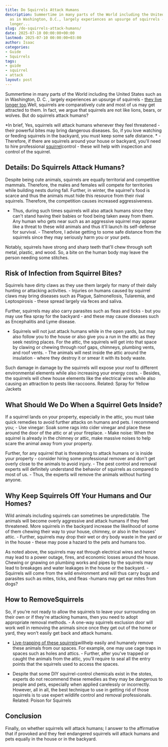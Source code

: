 ```yaml
---
title: Do Squirrels Attack Humans
description: Summertime in many parts of the World including the United States such
  as in Washington, D.C., largely experiences an upsurge of squirrels - they live
  longer...
slug: /do-squirrels-attack-humans/
date: 2025-07-10 00:00:00+00:00
lastmod: 2025-07-10 00:00:00+03:00
author: Isaac
categories:
- Guide
- Squirrels
tags:
- guide
- squirrel
- attack
layout: post
---
```

Summertime in many parts of the World including the United States such as in Washington, D. C. , largely experiences an upsurge of squirrels - [they live longer too](https://pestpolicy.com/how-long-do-squirrels-live/).Well, squirrels are comparatively cute and most of us may get attracted to them. In fact, we argue that squirrels are not like lions, bears, or wolves. But do squirrels attack humans?

*In brief, Yes, squirrels will attack humans whenever they feel threatened - their powerful bites may bring dangerous diseases. So, if you love watching or feeding squirrels in the backyard, you must keep some safe distance. * - Therefore, if there are squirrels around your house or backyard, you'll need to hire professional [squirrel](https://pestpolicy.com/do-squirrels-carry-ticks/)control - these will help with inspection and control of the squirrel.

##  Details: Do Squirrels Attack Humans?

Despite being cute animals, squirrels are equally territorial and competitive mammals. Therefore, the males and females will compete for territories while building nests during fall. Further, in winter, the squirrel's food is scarce and thus the animals must hide this resource from their rival squirrels. Therefore, the competition causes increased aggressiveness.

- Thus, during such times squirrels will also attack humans since they can't stand having their babies or food being taken away from them. Any human who gets near such as an aggressive squirrel may appear like a threat to these wild animals and thus it'll launch its self-defense for survival. - Therefore, I advise getting to some safe distance from the squirrels since they may seriously harm you or your pets.

Notably, squirrels have strong and sharp teeth that'll chew through soft metal, plastic, and wood. So, a bite on the human body may leave the person needing some stitches.

##  Risk of Infection from Squirrel Bites?

Squirrels have dirty claws as they use them largely for many of their daily hunting or attacking activities. - Injuries on humans caused by squirrel claws may bring diseases such as Plague, Salmonellosis, Tularemia, and Leptospirosis - these spread largely via feces and saliva.

Further, squirrels may also carry parasites such as fleas and ticks - but you may use flea spray for the backyard - and these may cause diseases such as Encephalitis and Lyme disease.

- Squirrels will not just attack humans while in the open yards, but may also follow you to the house or also give you a run in the attic as they seek nesting places. For the attic, the squirrels will get into that space by clawing or chewing through roof gaps, chimneys, plumbing vents, and roof vents. - The animals will nest inside the attic around the insulation - where they destroy it or smear it with its body waste.

Such damage in damage by the squirrels will expose your roof to different environmental elements while also increasing your energy costs. - Besides, the squirrels will chew house elements like the electrical wires while also causing an attraction to pests like raccoons. Related: Spray for Yellow Jackets

##  **What Should We Do When a Squirrel Gets Inside?**

If a squirrel lands on your property, especially in the attic, you must take quick remedies to avoid further attacks on humans and pets. I recommend you; - Use vinegar: Soak some rags into cider vinegar and place these around the door of the attic or at your fireplace. - Make noise: When the squirrel is already in the chimney or attic, make massive noises to help scare the animal away from your property.

Further, for any squirrel that is threatening to attack humans or is inside your property - consider hiring some professional remover and don't get overly close to the animals to avoid injury. - The pest control and removal experts will definitely understand the behavior of squirrels as compared to most of us. - Thus, the experts will remove the animals without hurting anyone.

##  Why Keep Squirrels Off Your Humans and Our Homes?

Wild animals including squirrels can sometimes be unpredictable. The animals will become overly aggressive and attack humans if they feel threatened. More squirrels in the backyard increase the likelihood of some of them chewing their way to your house, chimney, or also in the houses' attic. - Further, squirrels may drop their wet or dry body waste in the yard or in the house - these may pose a hazard to the pets and humans too.

As noted above, the squirrels may eat through electrical wires and hence may lead to a power outage, fires, and economic losses around the house. Chewing or gnawing on plumbing works and pipes by the squirrels may lead to breakages and water leakages in the house or the backyard. - Squirrels will come from the wild environment and will thus carry bugs and parasites such as mites, ticks, and fleas -humans may get ear mites from dogs?

##  How to RemoveSquirrels

So, if you're not ready to allow the squirrels to leave your surrounding on their own or if they're attacking humans, then you need to adopt appropriate removal methods. - A one-way squirrels exclusion door will work well in removing the animals since once they get out of the home or yard, they won't easily get back and attack humans.

- [Live-trapping of these squirrels](https://pestpolicy.com/how-to-get-rid-of-squirrels-in-the-yard/)willhelp easily and humanely remove these animals from our spaces. For example, one may use cage traps in spaces such as holes and attics. - Further, after you've trapped or caught the animals from the attic, you'll require to seal all the entry points that the squirrels used to access the spaces.

- Despite that some DIY squirrel-control chemicals exist in the stotes, experts do not recommend these remedies as they may be dangerous to people and pets, especially when applied carelessly or incorrectly. However, all in all, the best technique to use in getting rid of those squirrels is to use expert wildlife control and removal professionals. Related: Poison for Squirrels

##  Conclusion

Finally, on whether squirrels will attack humans; I answer to the affirmative that if provoked and they feel endangered squirrels will attack humans and pets equally in the house or in the backyard.
